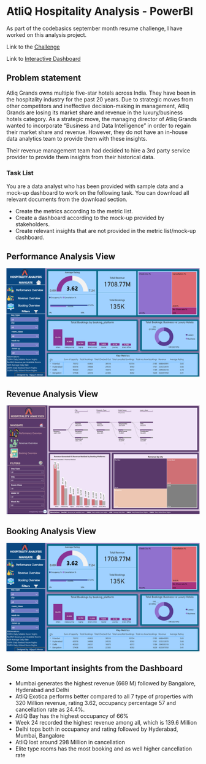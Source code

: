 # AtliQ Hospitality Analysis - PowerBI

As part of the codebasics september month resume challenge, I have worked on this analysis project.

Link to the [Challenge](https://codebasics.io/challenge/codebasics-resume-project-challenge)

Link to [Interactive Dashboard](https://app.powerbi.com/view?r=eyJrIjoiOGNiYjMyMjItYmEzMC00YTUyLWFmYmEtMGI1NDBiMmRhNTk3IiwidCI6ImM2ZTU0OWIzLTVmNDUtNDAzMi1hYWU5LWQ0MjQ0ZGM1YjJjNCJ9)


## Problem statement

Atliq Grands owns multiple five-star hotels across India. They have been in the hospitality industry for the past 20 years. Due to strategic moves from other competitors and ineffective decision-making in management, Atliq Grands are losing its market share and revenue in the luxury/business hotels category. As a strategic move, the managing director of Atliq Grands wanted to incorporate “Business and Data Intelligence” in order to regain their market share and revenue. However, they do not have an in-house data analytics team to provide them with these insights.

Their revenue management team had decided to hire a 3rd party service provider to provide them insights from their historical data.

### Task List

You are a data analyst who has been provided with sample data and a mock-up dashboard to work on the following task. You can download all relevant documents from the download section.

- Create the metrics according to the metric list.
- Create a dashboard according to the mock-up provided by stakeholders.
- Create relevant insights that are not provided in the metric list/mock-up dashboard.


## Performance Analysis View

<p align="center">
    <img src=https://github.com/vijaya-mense/AtliQ-Hospitality-Analysis/blob/59a3ed8441898ca82f7778b73fa53b7b277cf4f3/Resources/Booking%20overview.png>
</p>

## Revenue Analysis View

<p align="center">
    <img src='https://github.com/srishti-datasci/Atliq-Hospitality-Analysis-Power-BI-Project/blob/c4e84db6d3ea56e3f2dc9c0ab1f15070c3af3cd9/AtliQ_Hospitality_Analysis_PowerBI-main/resources/Revenue%20Overview.png' width="600">
</p>


## Booking Analysis View

<p align="center">
    <img src='https://github.com/vijaya-mense/AtliQ-Hospitality-Analysis/blob/59a3ed8441898ca82f7778b73fa53b7b277cf4f3/Resources/Booking%20overview.png' width="600">
</p>



## Some Important insights from the Dashboard

- Mumbai generates the highest revenue (669 M) followed by Bangalore, Hyderabad and Delhi
- AtliQ Exotica performs better compared to all 7 type of properties with 320 Million revenue, rating 3.62, occupancy percentage 57 and cancellation rate as 24.4%.
- AtliQ Bay has the highest occupancy of 66%
- Week 24 recorded the highest revenue among all, which is 139.6 Million
- Delhi tops both in occupancy and rating followed by Hyderabad, Mumbai, Bangalore
- AtliQ lost around 298 Million in cancellation
- Elite type rooms has the most booking and as well higher cancellation rate
